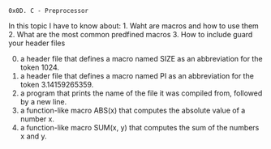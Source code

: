 	0x0D. C - Preprocessor
In this topic I have to know about:
	1. Waht are macros and how to use them
	2. What are the most common predfined macros
	3. How to include guard your header files

0. a header file that defines a macro named SIZE as an abbreviation for the token 1024.
1.  a header file that defines a macro named PI as an abbreviation for the token 3.14159265359.
2. a program that prints the name of the file it was compiled from, followed by a new line.
3. a function-like macro ABS(x) that computes the absolute value of a number x.
4.  a function-like macro SUM(x, y) that computes the sum of the numbers x and y.
